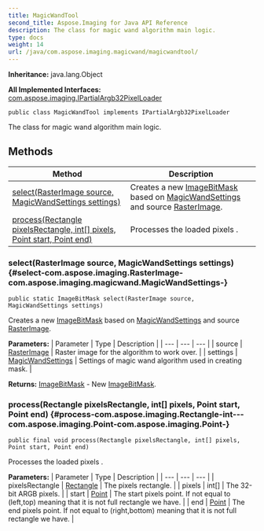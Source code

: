 ```yaml
---
title: MagicWandTool
second_title: Aspose.Imaging for Java API Reference
description: The class for magic wand algorithm main logic.
type: docs
weight: 14
url: /java/com.aspose.imaging.magicwand/magicwandtool/
---
```

**Inheritance:**
java.lang.Object

**All Implemented Interfaces:**
[com.aspose.imaging.IPartialArgb32PixelLoader](../../com.aspose.imaging/ipartialargb32pixelloader)
```
public class MagicWandTool implements IPartialArgb32PixelLoader
```

The class for magic wand algorithm main logic.
## Methods

| Method | Description |
| --- | --- |
| [select(RasterImage source, MagicWandSettings settings)](#select-com.aspose.imaging.RasterImage-com.aspose.imaging.magicwand.MagicWandSettings-) | Creates a new [ImageBitMask](../../com.aspose.imaging.magicwand.imagemasks/imagebitmask) based on [MagicWandSettings](../../com.aspose.imaging.magicwand/magicwandsettings) and source [RasterImage](../../com.aspose.imaging/rasterimage). |
| [process(Rectangle pixelsRectangle, int[] pixels, Point start, Point end)](#process-com.aspose.imaging.Rectangle-int---com.aspose.imaging.Point-com.aspose.imaging.Point-) | Processes the loaded pixels . |
### select(RasterImage source, MagicWandSettings settings) {#select-com.aspose.imaging.RasterImage-com.aspose.imaging.magicwand.MagicWandSettings-}
```
public static ImageBitMask select(RasterImage source, MagicWandSettings settings)
```


Creates a new [ImageBitMask](../../com.aspose.imaging.magicwand.imagemasks/imagebitmask) based on [MagicWandSettings](../../com.aspose.imaging.magicwand/magicwandsettings) and source [RasterImage](../../com.aspose.imaging/rasterimage).

**Parameters:**
| Parameter | Type | Description |
| --- | --- | --- |
| source | [RasterImage](../../com.aspose.imaging/rasterimage) | Raster image for the algorithm to work over. |
| settings | [MagicWandSettings](../../com.aspose.imaging.magicwand/magicwandsettings) | Settings of magic wand algorithm used in creating mask. |

**Returns:**
[ImageBitMask](../../com.aspose.imaging.magicwand.imagemasks/imagebitmask) - New [ImageBitMask](../../com.aspose.imaging.magicwand.imagemasks/imagebitmask).
### process(Rectangle pixelsRectangle, int[] pixels, Point start, Point end) {#process-com.aspose.imaging.Rectangle-int---com.aspose.imaging.Point-com.aspose.imaging.Point-}
```
public final void process(Rectangle pixelsRectangle, int[] pixels, Point start, Point end)
```


Processes the loaded pixels .

**Parameters:**
| Parameter | Type | Description |
| --- | --- | --- |
| pixelsRectangle | [Rectangle](../../com.aspose.imaging/rectangle) | The pixels rectangle. |
| pixels | int[] | The 32-bit ARGB pixels. |
| start | [Point](../../com.aspose.imaging/point) | The start pixels point. If not equal to (left,top) meaning that it is not full rectangle we have. |
| end | [Point](../../com.aspose.imaging/point) | The end pixels point. If not equal to (right,bottom) meaning that it is not full rectangle we have. |

